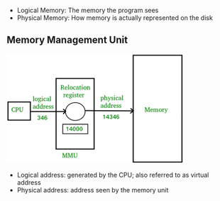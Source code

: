 - Logical Memory: The memory the program sees
- Physical Memory: How memory is actually represented on the disk
## Memory Management Unit
![MMU](Images/Memory_Management_Unit.png)
- Logical address: generated by the CPU; also referred to as virtual address
- Physical address: address seen by the memory unit